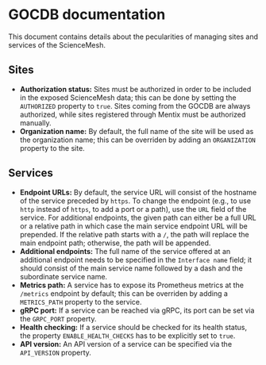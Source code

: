 # GOCDB documentation
This document contains details about the pecularities of managing sites and services of the ScienceMesh.

## Sites
- **Authorization status:** Sites must be authorized in order to be included in the exposed ScienceMesh data; this can be done by setting the `AUTHORIZED` property to `true`. Sites coming from the GOCDB are always authorized, while sites registered through Mentix must be authorized manually.
- **Organization name:** By default, the full name of the site will be used as the organization name; this can be overriden by adding an `ORGANIZATION` property to the site.

## Services
- **Endpoint URLs:** By default, the service URL will consist of the hostname of the service preceded by `https`. To change the endpoint (e.g., to use `http` instead of `https`, to add a port or a path), use the `URL` field of the service. For additional endpoints, the given path can either be a full URL or a relative path in which case the main service endpoint URL will be prepended. If the relative path starts with a `/`, the path will replace the main endpoint path; otherwise, the path will be appended.
- **Additional endpoints:** The full name of the service offered at an additional endpoint needs to be specified in the `Interface name` field; it should consist of the main service name followed by a dash and the subordinate service name.
- **Metrics path:** A service has to expose its Prometheus metrics at the `/metrics` endpoint by default; this can be overriden by adding a `METRICS_PATH` property to the service.
- **gRPC port:** If a service can be reached via gRPC, its port can be set via the `GRPC_PORT` property.
- **Health checking:** If a service should be checked for its health status, the property `ENABLE_HEALTH_CHECKS` has to be explicitly set to `true`.
- **API version:** An API version of a service can be specified via the `API_VERSION` property.
